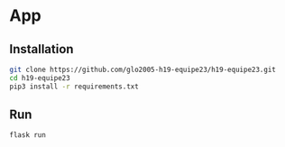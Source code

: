 # App

## Installation

```bash
git clone https://github.com/glo2005-h19-equipe23/h19-equipe23.git
cd h19-equipe23
pip3 install -r requirements.txt
```

## Run

```bash
flask run
```

